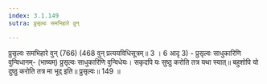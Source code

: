```yaml
---
index: 3.1.149
sutra: प्रुसृल्वः समभिहारे वुन्

---
```

 प्रुसृल्वः समभिहारे वुन् (766) (468 वुन् प्रत्ययविधिसूत्रम्॥ 3 । 6 आदृ 3) - प्रुसृल्वः साधुकारिणि वुन्विधानम्- (भाष्यम्) प्रुसृल्वः साधुकारिणि वुन्विधेयः। सकृदपि यः सुष्ठु करोति तत्र यथा स्यात्॥ बहुशोपि यो दुष्ठु करोति तत्र मा भूद् इति॥ प्रुसृल्वः॥ 149 ॥ 